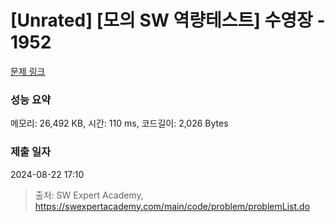 # [Unrated] [모의 SW 역량테스트] 수영장 - 1952 

[문제 링크](https://swexpertacademy.com/main/code/problem/problemDetail.do?contestProbId=AV5PpFQaAQMDFAUq) 

### 성능 요약

메모리: 26,492 KB, 시간: 110 ms, 코드길이: 2,026 Bytes

### 제출 일자

2024-08-22 17:10



> 출처: SW Expert Academy, https://swexpertacademy.com/main/code/problem/problemList.do